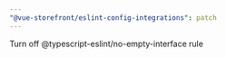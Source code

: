 ```yaml
---
"@vue-storefront/eslint-config-integrations": patch
---
```


Turn off @typescript-eslint/no-empty-interface rule
